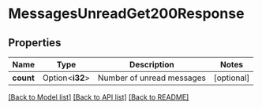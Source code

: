 # MessagesUnreadGet200Response

## Properties

Name | Type | Description | Notes
------------ | ------------- | ------------- | -------------
**count** | Option<**i32**> | Number of unread messages | [optional]

[[Back to Model list]](../README.md#documentation-for-models) [[Back to API list]](../README.md#documentation-for-api-endpoints) [[Back to README]](../README.md)



